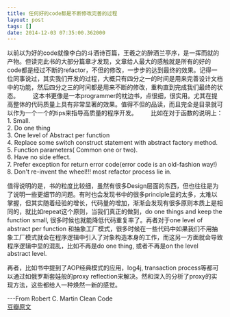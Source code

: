 ```yaml
---
title: 任何好的code都是不断修改完善的过程
layout: post
tags: []
date: 2014-12-03 07:35:00.362000
---
```

以前以为好的code就像李白的斗酒诗百篇，王羲之的醉酒兰亭序，是一挥而就的产物。但读完此书的大部分篇章才发现，文章给人最大的感触就是所有的好的code都是经过不断的refactor，不但的修改，一步步的达到最终的效果。记得一位同事说过，其实我们开发的过程，大概只有四分之一的时间是用来完善设计文档中的功能，然后四分之三的时间都是用来不断的修改，重构直到完成我们最终的状态。 
　　这本书更像是一本programmer的枕边书，点很细，很实用。尤其在提高整体的代码质量上具有非常显著的效果。值得不但的品读，而且完全是目录就可以作为一个一个的tips来指导高质量的程序开发。 
　　比如在对于函数的说明上：    
    1. Small.  
    2. Do one thing  
    3. One level of Abstract per function   
    4. Replace some switch construct statement with abstract factory method.   
    5. Function parameters( Common one or two).   
    6. Have no side effect.   
    7. Prefer exception for return error code(error code is an old-fashion way!)   
    8. Don't re-invent the wheel!!! most refactor process lie in.   

值得说明的是，书的粒度比较细，虽然有很多Design层面的东西，但也往往是为了说明一些更细节的问题。有时也会发现书中的很多principle显的太多，太难以掌握，但其实随着经验的增长，代码量的增加，渐渐会发现有很多原则本质上是相同的，就比如repeat这个原则，当我们真正的做到，do one things and keep the function small, 很多时候也就能降低代码重复率了。再者对于one level of abstract per function 和抽象工厂模式，很多时候在一些代码中如果我们不用抽象工厂模式就会在程序逻辑中引入了对象构造本身的工作，而这另一方面就会导致程序逻辑中显的混乱，比如不再是do one thing, 或者不再是on the level abstract level.   

再者，比如书中提到了AOP经典模式的应用，log4j, transaction process等都可以通过如俄罗斯套娃般的proxy reflection来解决。然和深入的分析了proxy的实现方法，这些都给人一种焕然一新的感觉。

---From Robert C. Martin Clean Code  
[豆瓣原文](http://book.douban.com/review/7218998/)
